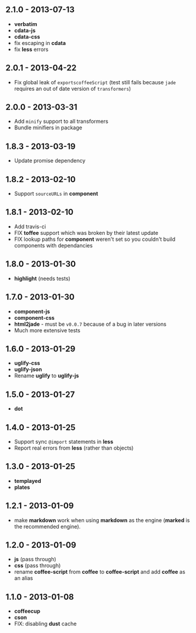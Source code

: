 ## 2.1.0 - 2013-07-13

- **verbatim**
- **cdata-js**
- **cdata-css**
- fix escaping in **cdata**
- fix **less** errors

## 2.0.1 - 2013-04-22

- Fix global leak of `exportscoffeeScript` (test still fails because `jade` requires an out of date version of `transformers`)

## 2.0.0 - 2013-03-31

- Add `minify` support to all transformers
- Bundle minifiers in package

## 1.8.3 - 2013-03-19

- Update promise dependency

## 1.8.2 - 2013-02-10

- Support `sourceURLs` in **component**

## 1.8.1 - 2013-02-10

- Add travis-ci
- FIX **toffee** support which was broken by their latest update
- FIX lookup paths for **component** weren't set so you couldn't build components with dependancies

## 1.8.0 - 2013-01-30

- **highlight** (needs tests)

## 1.7.0 - 2013-01-30

- **component-js**
- **component-css**
- **html2jade** - must be `v0.0.7` because of a bug in later versions
- Much more extensive tests

## 1.6.0 - 2013-01-29

- **uglify-css**
- **uglify-json**
- Rename **uglify** to **uglify-js**

## 1.5.0 - 2013-01-27

- **dot**

## 1.4.0 - 2013-01-25

- Support sync `@import` statements in **less**
- Report real errors from **less** (rather than objects)

## 1.3.0 - 2013-01-25

- **templayed**
- **plates**

## 1.2.1 - 2013-01-09

- make **markdown** work when using **markdown** as the engine (**marked** is the recommended engine).

## 1.2.0 - 2013-01-09

- **js** (pass through)
- **css** (pass through)
- rename **coffee-script** from **coffee** to **coffee-script** and add **coffee** as an alias

## 1.1.0 - 2013-01-08

- **coffeecup**
- **cson**
- FIX: disabling **dust** cache
